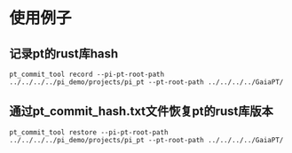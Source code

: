 # 使用例子
## 记录pt的rust库hash
```pt_commit_tool record --pi-pt-root-path ../../../../pi_demo/projects/pi_pt --pt-root-path ../../../../GaiaPT/ ```

## 通过pt_commit_hash.txt文件恢复pt的rust库版本
```pt_commit_tool restore --pi-pt-root-path ../../../../pi_demo/projects/pi_pt --pt-root-path ../../../../GaiaPT/```